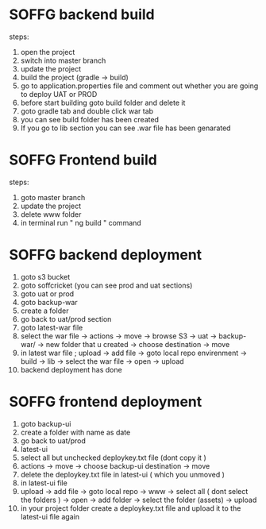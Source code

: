 # SOFFG backend build

steps:
1. open the project
2. switch into master branch
3. update the project
4. build the project (gradle -> build)
5. go to application.properties file and comment out whether you are going to deploy UAT or PROD
6. before start building goto build folder and delete it
7. goto gradle tab and double click war tab
8. you can see build folder has been created
9. If you go to lib section you can see .war file has been genarated 

# SOFFG Frontend build

steps:
1. goto master branch
2. update the project
3. delete www folder
4. in terminal run " ng build " command

# SOFFG backend deployment

1. goto s3 bucket
2. goto soffcricket (you can see prod and uat sections)
3. goto uat or prod
4. goto backup-war
5. create a folder
6. go back to uat/prod section
7. goto latest-war file 
8. select the war file -> actions -> move -> browse S3 -> uat -> backup-war/ -> new folder that u created -> choose destination -> move
9. in latest war file ; upload -> add file -> goto local repo envirenment -> build -> lib -> select the war file -> open -> upload
10. backend deployment has done

# SOFFG frontend deployment

1. goto backup-ui
2. create a folder with name as date
3. go back to uat/prod
4. latest-ui
5. select all but unchecked deploykey.txt file (dont copy it )
6. actions -> move -> choose backup-ui destination -> move
7. delete the deploykey.txt file in latest-ui ( which you unmoved )
8. in latest-ui file
9. upload -> add file -> goto local repo -> www -> select all ( dont select the folders ) -> open -> add folder -> select the folder (assets) -> upload
10. in your project folder create a deploykey.txt file and upload it to the latest-ui file again

